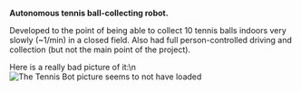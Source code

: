 **Autonomous tennis ball-collecting robot.**

Developed to the point of being able to collect 10 tennis balls indoors very slowly (~1/min) in a closed field.
Also had full person-controlled driving and collection (but not the main point of the project).

Here is a really bad picture of it:\n
![The Tennis Bot picture seems to not have loaded](./tennis_bot_picture.png "Tennis Bot picture")
